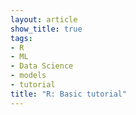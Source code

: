 ```yaml
---
layout: article
show_title: true
tags:
- R
- ML
- Data Science
- models
- tutorial
title: "R: Basic tutorial"
---
```



